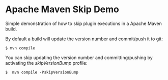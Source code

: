 Apache Maven Skip Demo
======================

Simple demonstration of how to skip plugin executions in a Apache Maven build.

By default a build will update the version number and commit/push it to git:

    $ mvn compile

You can skip updating the version number and committing/pushing by activating the *skipVersionBump* profile:

    $  mvn compile -PskipVersionBump
